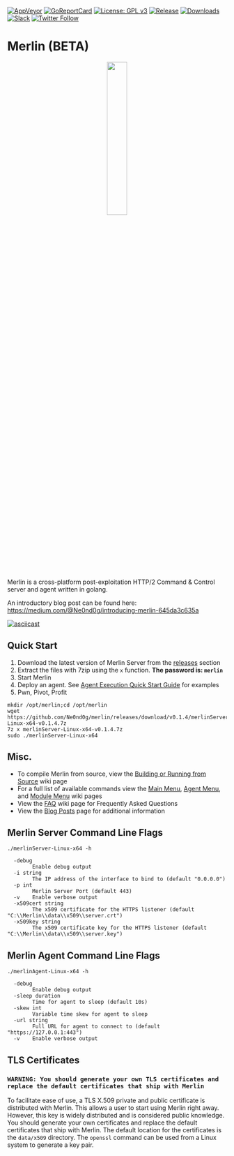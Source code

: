 [![AppVeyor](https://ci.appveyor.com/api/projects/status/github/Ne0nd0g/merlin?branch=dev&svg=true)](https://ci.appveyor.com/project/Ne0nd0g/merlin)
[![GoReportCard](https://goreportcard.com/badge/github.com/ne0nd0g/merlin)](https://goreportcard.com/badge/github.com/ne0nd0g/merlin)
[![License: GPL v3](https://img.shields.io/badge/License-GPL%20v3-blue.svg)](https://www.gnu.org/licenses/gpl-3.0)
[![Release](https://img.shields.io/github/release/Ne0nd0g/merlin.svg)](https://github.com/Ne0nd0g/merlin/releases/latest)
[![Downloads](https://img.shields.io/github/downloads/Ne0nd0g/merlin/total.svg)](https://github.com/Ne0nd0g/merlin/releases)
[![Slack](https://img.shields.io/badge/Slack-Sign--Up-blue.svg)](https://communityinviter.com/apps/merlin-go/merlin)
[![Twitter Follow](https://img.shields.io/twitter/follow/merlin_c2.svg?style=social&label=Follow)](https://twitter.com/merlin_c2)

# Merlin (BETA)

<p align="center">
  <img src="https://i.imgur.com/4iKuvuj.jpg" height="30%" width="30%">
</p>

Merlin is a cross-platform post-exploitation HTTP/2 Command & Control 
server and agent written in golang.

An introductory blog post can be found here:
https://medium.com/@Ne0nd0g/introducing-merlin-645da3c635a


[![asciicast](https://asciinema.org/a/166722.png)](https://asciinema.org/a/166722?speed=2)

## Quick Start
1. Download the latest version of Merlin Server from the [releases](https://github.com/Ne0nd0g/merlin/releases) section
2. Extract the files with 7zip using the `x` function. **The password is: `merlin`**
3. Start Merlin
4. Deploy an agent. See [Agent Execution Quick Start Guide](https://github.com/Ne0nd0g/merlin/wiki/Agent-Execution-Quick-Start-Guide) for examples
5. Pwn, Pivot, Profit

```
mkdir /opt/merlin;cd /opt/merlin
wget https://github.com/Ne0nd0g/merlin/releases/download/v0.1.4/merlinServer-Linux-x64-v0.1.4.7z
7z x merlinServer-Linux-x64-v0.1.4.7z
sudo ./merlinServer-Linux-x64
```

## Misc.
* To compile Merlin from source, view the [Building or Running from Source](https://github.com/Ne0nd0g/merlin/wiki/Building-or-Running-from-Source) wiki page
* For a full list of available commands view the [Main Menu](https://github.com/Ne0nd0g/merlin/wiki/Merlin-Server-Main-Menu), [Agent Menu](https://github.com/Ne0nd0g/merlin/wiki/Merlin-Server-Agent-Menu), and [Module Menu](https://github.com/Ne0nd0g/merlin/wiki/Merlin-Server-Module-Menu) wiki pages
* View the [FAQ](https://github.com/Ne0nd0g/merlin/wiki/FAQ) wiki page for Frequently Asked Questions
* View the [Blog Posts](https://github.com/Ne0nd0g/merlin/wiki/Blog-Posts) page for additional information

## Merlin Server Command Line Flags
`./merlinServer-Linux-x64 -h`
```
  -debug
        Enable debug output
  -i string
        The IP address of the interface to bind to (default "0.0.0.0")
  -p int
        Merlin Server Port (default 443)
  -v    Enable verbose output
  -x509cert string
        The x509 certificate for the HTTPS listener (default "C:\\Merlin\\data\\x509\\server.crt")
  -x509key string
        The x509 certificate key for the HTTPS listener (default "C:\\Merlin\\data\\x509\\server.key")
```

## Merlin Agent Command Line Flags
`./merlinAgent-Linux-x64 -h`
```
  -debug
        Enable debug output
  -sleep duration
        Time for agent to sleep (default 10s)
  -skew int
        Variable time skew for agent to sleep
  -url string
        Full URL for agent to connect to (default "https://127.0.0.1:443")
  -v    Enable verbose output
```

## TLS Certificates
### **`WARNING: You should generate your own TLS certificates and replace the default certificates that ship with Merlin`**

To facilitate ease of use, a TLS X.509 private and public certificate is distributed with Merlin. This allows a user to start using Merlin right away. However, this key is widely distributed and is considered public knowledge. You should generate your own certificates and replace the default certificates that ship with Merlin. The default location for the certificates is the `data/x509` directory. The `openssl` command can be used from a Linux system to generate a key pair.
